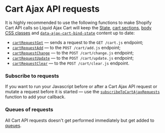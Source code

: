 # Cart Ajax API requests

It is highly recommended to use the following functions to make Shopify Cart API calls so Liquid Ajax Cart will keep the [State](/reference/state/), [cart sections](/reference/sections/), [body CSS classes](/reference/body-css-classes/) and [`data-ajax-cart-bind-state`](/reference/data-ajax-cart-bind-state/) content up to date:

* [`cartRequestGet`](/reference/cartRequestGet/) — sends a request to the `GET /cart.js` endpoint;
* [`cartRequestAdd`](/reference/cartRequestAdd/) — to the `POST /cart/add.js` endpoint;
* [`cartRequestChange`](/reference/cartRequestChange/) — to the `POST /cart/change.js` endpoint;
* [`cartRequestUpdate`](/reference/cartRequestUpdate/) — to the `POST /cart/update.js` endpoint;
* [`cartRequestClear`](/reference/cartRequestClear/) — to the `POST /cart/clear.js` endpoint.

### Subscribe to requests

If you want to run your Javascript before or after a Cart Ajax API request or mutate a request before it is started — use the [`subscribeToCartAjaxRequests`](/reference/subscribeToCartAjaxRequests/) function to add your callback.

### Queues of requests

All Cart API requests doesn't get performed immediately but get added to [queues](/reference/queues/).